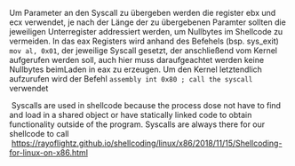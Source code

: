 Um Parameter an den Syscall zu übergeben werden die register ebx und ecx verwendet, je nach der Länge der zu übergebenen Paramter sollten die jeweiligen Unterregister addressiert werden, um Nullbytes im Shellcode zu vermeiden. In das eax Registers wird anhand des Befehels (bsp. sys_exit) ``mov al, 0x01``, der jeweilige Syscall gesetzt, der anschließend vom Kernel aufgerufen werden soll, auch hier muss daraufgeachtet werden keine Nullbytes beimLaden in eax zu erzeugen. Um den Kernel letztendlich aufzurufen wird der Befehl  ```assembly
int 0x80 ; call the syscall ``` verwendet

 Syscalls are used in shellcode because the process dose not have to find and load in a shared object or have statically linked code to obtain functionality outside of the program. Syscalls are always there for our shellcode to call
 https://rayoflightz.github.io/shellcoding/linux/x86/2018/11/15/Shellcoding-for-linux-on-x86.html